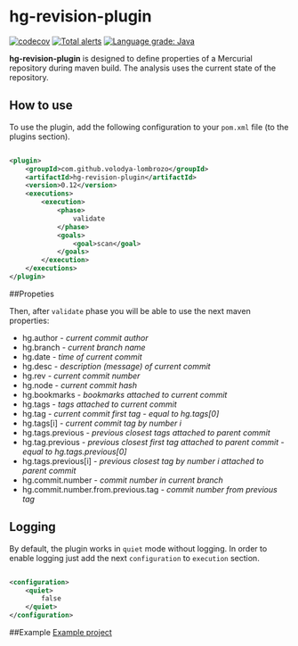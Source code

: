 # hg-revision-plugin

[![codecov](https://codecov.io/gh/volodya-lombrozo/hg-revision-plugin/branch/master/graph/badge.svg)](https://codecov.io/gh/volodya-lombrozo/hg-revision-plugin)
[![Total alerts](https://img.shields.io/lgtm/alerts/g/volodya-lombrozo/hg-revision-plugin.svg?logo=lgtm&logoWidth=18)](https://lgtm.com/projects/g/volodya-lombrozo/hg-revision-plugin/alerts/)
[![Language grade: Java](https://img.shields.io/lgtm/grade/java/g/volodya-lombrozo/hg-revision-plugin.svg?logo=lgtm&logoWidth=18)](https://lgtm.com/projects/g/volodya-lombrozo/hg-revision-plugin/context:java)

**hg-revision-plugin** is designed to define properties of a Mercurial repository during maven build. The analysis uses
the current state of the repository.

## How to use

To use the plugin, add the following configuration to your `pom.xml` file
 (to the plugins section).

```XML

<plugin>
    <groupId>com.github.volodya-lombrozo</groupId>
    <artifactId>hg-revision-plugin</artifactId>
    <version>0.12</version>
    <executions>
        <execution>
            <phase>
                validate
            </phase>
            <goals>
                <goal>scan</goal>
            </goals>
        </execution>
    </executions>
</plugin>
```
##Propeties

Then, after `validate` phase you will be able to use the
next maven properties:


* hg.author - _current commit author_
* hg.branch - _current branch name_
* hg.date - _time of current commit_
* hg.desc - _description (message) of current commit_
* hg.rev -  _current commit number_
* hg.node - _current commit hash_
* hg.bookmarks - _bookmarks attached to current commit_
* hg.tags - _tags attached to current commit_
* hg.tag - _current commit first tag - equal to hg.tags[0]_
* hg.tags[i] - _current commit tag by number i_
* hg.tags.previous - _previous closest tags attached to parent commit_
* hg.tag.previous - _previous closest first tag attached to parent commit - equal to hg.tags.previous[0]_
* hg.tags.previous[i] - _previous closest tag by number i attached to parent commit_
* hg.commit.number - _commit number in current branch_
* hg.commit.number.from.previous.tag - _commit number from previous tag_

## Logging

By default, the plugin works in `quiet` mode without logging. In order to enable logging just add the
next `configuration` to `execution` section.

```XML

<configuration>
    <quiet>
        false
    </quiet>
</configuration>
```

##Example
[Example project](https://github.com/volodya-lombrozo/hg-revision-plugin-example)
